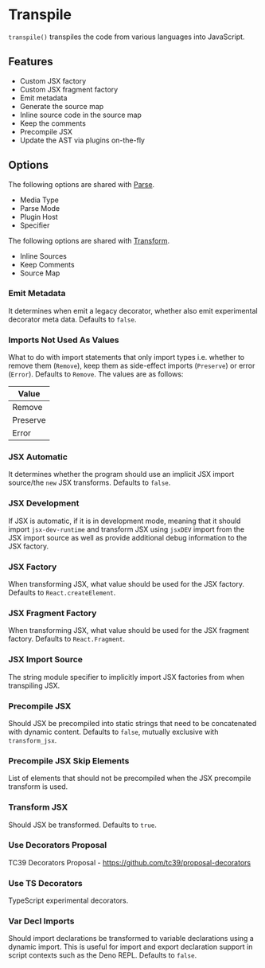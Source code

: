 # Transpile

`transpile()` transpiles the code from various languages into JavaScript.

## Features

* Custom JSX factory
* Custom JSX fragment factory
* Emit metadata
* Generate the source map
* Inline source code in the source map
* Keep the comments
* Precompile JSX
* Update the AST via plugins on-the-fly

## Options

The following options are shared with [Parse](parse.md).

* Media Type
* Parse Mode
* Plugin Host
* Specifier

The following options are shared with [Transform](transform.md).

* Inline Sources
* Keep Comments
* Source Map

### Emit Metadata

It determines when emit a legacy decorator, whether also emit experimental decorator meta data. Defaults to `false`.

### Imports Not Used As Values

What to do with import statements that only import types i.e. whether to remove them (`Remove`), keep them as side-effect imports (`Preserve`) or error (`Error`). Defaults to `Remove`. The values are as follows:

| Value    |
|----------|
| Remove   |
| Preserve |
| Error    |

### JSX Automatic

It determines whether the program should use an implicit JSX import source/the `new` JSX transforms. Defaults to `false`.

### JSX Development

If JSX is automatic, if it is in development mode, meaning that it should import `jsx-dev-runtime` and transform JSX using `jsxDEV` import from the JSX import source as well as provide additional debug information to the JSX factory.

### JSX Factory

When transforming JSX, what value should be used for the JSX factory. Defaults to `React.createElement`.

### JSX Fragment Factory

When transforming JSX, what value should be used for the JSX fragment factory. Defaults to `React.Fragment`.

### JSX Import Source

The string module specifier to implicitly import JSX factories from when transpiling JSX.

### Precompile JSX

Should JSX be precompiled into static strings that need to be concatenated with dynamic content. Defaults to `false`, mutually exclusive with `transform_jsx`.

### Precompile JSX Skip Elements

List of elements that should not be precompiled when the JSX precompile transform is used.

### Transform JSX

Should JSX be transformed. Defaults to `true`.

### Use Decorators Proposal

TC39 Decorators Proposal - https://github.com/tc39/proposal-decorators

### Use TS Decorators

TypeScript experimental decorators.

### Var Decl Imports

Should import declarations be transformed to variable declarations using a dynamic import. This is useful for import and export declaration support in script contexts such as the Deno REPL. Defaults to `false`.
